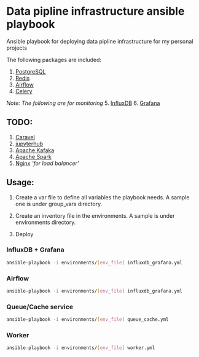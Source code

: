 # Data pipline infrastructure ansible playbook

Ansible playbook for deploying data pipline infrastructure for my personal projects

The following packages are included:

1. [PostgreSQL](https://www.postgresql.org/)
2. [Redis](http://redis.io/)
3. [Airflow](https://github.com/apache/incubator-airflow)
4. [Celery](http://docs.celeryproject.org/en/latest/)  

*Note: The following are for monitoring*
5. [InfluxDB](https://influxdata.com/)
6. [Grafana](http://grafana.org/)

## TODO:

1. [Caravel](https://github.com/airbnb/caravel)
2. [jupyterhub](https://github.com/jupyterhub/jupyterhub)
3. [Apache Kafaka](http://kafka.apache.org/)
4. [Apache Spark](http://spark.apache.org/)
5. [Nginx](https://nginx.org/en/) *'for load balancer'*

## Usage:

1. Create a var file to define all variables the playbook needs. A sample one is under group_vars directory.

2. Create an inventory file in the environments. A sample is under environments directory.

3. Deploy

### InfluxDB + Grafana


```bash
ansible-playbook -i environments/[env_file] influxdb_grafana.yml
```

### Airflow

```bash
ansible-playbook -i environments/[env_file] influxdb_grafana.yml
```

### Queue/Cache service
```bash
ansible-playbook -i environments/[env_file] queue_cache.yml
```

### Worker
```bash
ansible-playbook -i environments/[env_file] worker.yml
```
